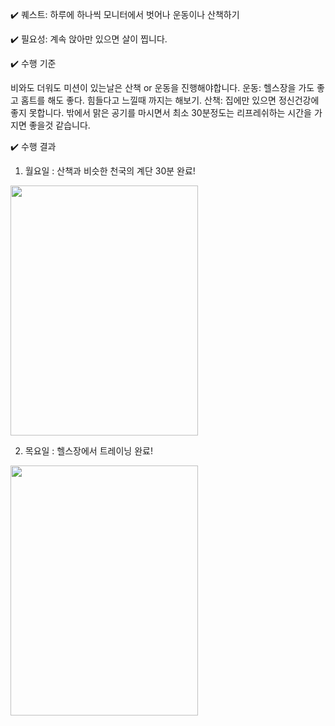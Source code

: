 ✔️ 퀘스트: 하루에 하나씩 모니터에서 벗어나 운동이나 산책하기

✔️ 필요성: 계속 앉아만 있으면 살이 찝니다.

✔️ 수행 기준

비와도 더워도 미션이 있는날은 산책 or 운동을 진행해야합니다.
운동: 헬스장을 가도 좋고 홈트를 해도 좋다. 힘들다고 느낄때 까지는 해보기.
산책: 집에만 있으면 정신건강에 좋지 못합니다. 밖에서 맑은 공기를 마시면서 최소 30분정도는 리프레쉬하는 시간을 가지면 좋을것 같습니다.


✔️ 수행 결과

1. 월요일 : 산책과 비슷한 천국의 계단 30분 완료!

<img src="https://github.com/user-attachments/assets/636ab95f-68c8-4084-9c4d-5534ecceedab" width="300" height ="400"/>

2. 목요일 : 헬스장에서 트레이닝 완료!

<img src="https://github.com/user-attachments/assets/054a1864-2814-46bc-bdf9-3eaae2e58318" width="300" height ="400"/>
